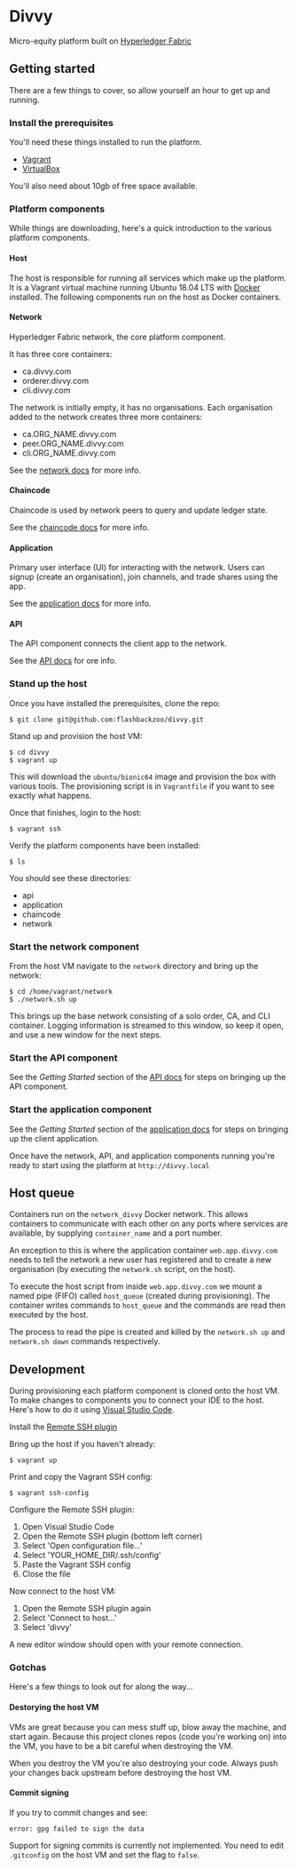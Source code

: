 # Divvy

Micro-equity platform built on
[Hyperledger Fabric](https://www.hyperledger.org/projects/fabric)

## Getting started

There are a few things to cover, so allow yourself an hour to get
up and running.

### Install the prerequisites

You'll need these things installed to run the platform.

* [Vagrant](https://www.vagrantup.com/)
* [VirtualBox](https://www.virtualbox.org/)

You'll also need about 10gb of free space available.

### Platform components

While things are downloading, here's a quick introduction to the
various platform components.

#### Host

The host is responsible for running all services which make up the platform.
It is a Vagrant virtual machine running Ubuntu 18.04 LTS with
[Docker](https://www.docker.com/) installed. The following components run on
the host as Docker containers.

#### Network

Hyperledger Fabric network, the core platform component.

It has three core containers:

* ca.divvy.com
* orderer.divvy.com
* cli.divvy.com

The network is initially empty, it has no organisations. Each organisation
added to the network creates three more containers:

* ca.ORG_NAME.divvy.com
* peer.ORG_NAME.divvy.com
* cli.ORG_NAME.divvy.com

See the [network docs](https://github.com/flashbackzoo/divvy-network)
for more info.

#### Chaincode

Chaincode is used by network peers to query and update ledger state.

See the [chaincode docs](https://github.com/flashbackzoo/divvy-chaincode)
for more info.

#### Application

Primary user interface (UI) for interacting with the network.
Users can signup (create an organisation), join channels,
and trade shares using the app.

See the [application docs](https://github.com/flashbackzoo/divvy-application)
for more info.

#### API

The API component connects the client app to the network.

See the [API docs](https://github.com/flashbackzoo/divvy-api) for ore info.

### Stand up the host

Once you have installed the prerequisites, clone the repo:

```
$ git clone git@github.com:flashbackzoo/divvy.git
```

Stand up and provision the host VM:

```
$ cd divvy
$ vagrant up
```

This will download the `ubuntu/bionic64` image and provision the box with
various tools. The provisioning script is in `Vagrantfile` if you want to see
exactly what happens.

Once that finishes, login to the host:

```
$ vagrant ssh
```

Verify the platform components have been installed:

```
$ ls
```

You should see these directories:

* api
* application
* chaincode
* network

### Start the network component

From the host VM navigate to the `network` directory and bring up the network:

```
$ cd /home/vagrant/network
$ ./network.sh up
```

This brings up the base network consisting of a solo order, CA, and CLI
container. Logging information is streamed to this window, so keep it
open, and use a new window for the next steps.

### Start the API component

See the *Getting Started* section of the
[API docs](https://github.com/flashbackzoo/divvy-api)
for steps on bringing up the API component.

### Start the application component

See the *Getting Started* section of the
[application docs](https://github.com/flashbackzoo/divvy-application)
for steps on bringing up the client application.

Once have the network, API, and application components running you're ready to
start using the platform at `http://divvy.local`

## Host queue

Containers run on the `network_divvy` Docker network. This allows containers to
communicate with each other on any ports where services are available,
by supplying `container_name` and a port number.

An exception to this is where the application container `web.app.divvy.com`
needs to tell the network a new user has registered and to create a new
organisation (by executing the `network.sh` script, on the host).

To execute the host script from inside `web.app.divvy.com` we mount a named
pipe (FIFO) called `host_queue` (created during provisioning). The container
writes commands to `host_queue` and the commands are read then executed
by the host.

The process to read the pipe is created and killed by the `network.sh up` and
`network.sh down` commands respectively.

## Development

During provisioning each platform component is cloned onto the host VM. To make
changes to components you to connect your IDE to the host. Here's how to do it
using [Visual Studio Code](https://code.visualstudio.com/).

Install the
[Remote SSH plugin](https://marketplace.visualstudio.com/items?itemName=ms-vscode-remote.remote-ssh)

Bring up the host if you haven't already:

```
$ vagrant up
```

Print and copy the Vagrant SSH config:

```
$ vagrant ssh-config
```

Configure the Remote SSH plugin:

1. Open Visual Studio Code
2. Open the Remote SSH plugin (bottom left corner)
3. Select 'Open configuration file...'
4. Select 'YOUR_HOME_DIR/.ssh/config'
5. Paste the Vagrant SSH config
6. Close the file

Now connect to the host VM:

1. Open the Remote SSH plugin again
2. Select 'Connect to host...'
3. Select 'divvy'

A new editor window should open with your remote connection.

### Gotchas

Here's a few things to look out for along the way...

#### Destorying the host VM

VMs are great because you can mess stuff up, blow away the machine,
and start again. Because this project clones repos (code you're working on)
into the VM, you have to be a bit careful when destroying the VM.

When you destroy the VM you're also destroying your code. Always push your
changes back upstream before destroying the host VM.

#### Commit signing

If you try to commit changes and see:

```
error: gpg failed to sign the data
```

Support for signing commits is currently not implemented. You need to edit
`.gitconfig` on the host VM and set the flag to `false`.
